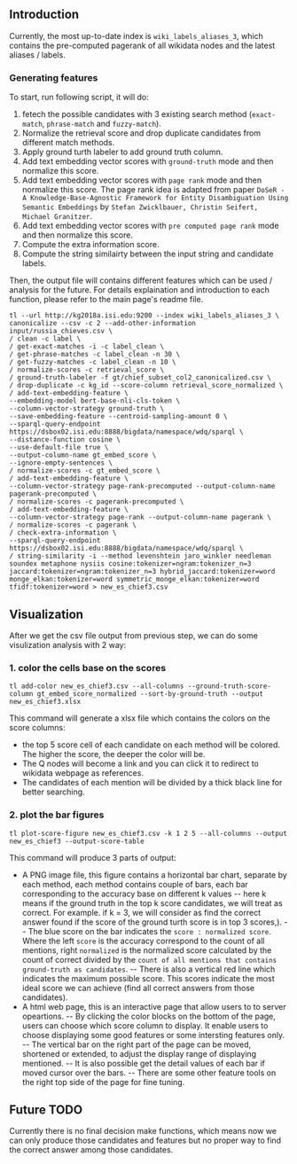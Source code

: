 

## Introduction
Currently, the most up-to-date index is `wiki_labels_aliases_3`, which contains the pre-computed pagerank of all wikidata nodes and the latest aliases / labels.

### Generating features
To start, run following script, it will do:
1. fetech the possible candidates with 3 existing search method (`exact-match`, `phrase-match` and `fuzzy-match`).
2. Normalize the retrieval score and drop duplicate candidates from different match methods.
3. Apply ground turth labeler to add ground truth column.
4. Add text embedding vector scores with `ground-truth` mode and then normalize this score.
5. Add text embedding vector scores with `page rank` mode and then normalize this score. The page rank idea is adapted from paper `DoSeR - A Knowledge-Base-Agnostic Framework for Entity Disambiguation Using Semantic Embeddings` by `Stefan Zwicklbauer, Christin Seifert, Michael Granitzer`.
6. Add text embedding vector scores with `pre computed page rank` mode and then normalize this score.
7. Compute the extra information score.
8. Compute the string similairty between the input string and candidate labels.

Then, the output file will contains different features which can be used / analysis for the future.
For details explaination and introduction to each function, please refer to the main page's readme file.
```
tl --url http://kg2018a.isi.edu:9200 --index wiki_labels_aliases_3 \
canonicalize --csv -c 2 --add-other-information input/russia_chieves.csv \
/ clean -c label \
/ get-exact-matches -i -c label_clean \
/ get-phrase-matches -c label_clean -n 30 \
/ get-fuzzy-matches -c label_clean -n 10 \
/ normalize-scores -c retrieval_score \
/ ground-truth-labeler -f gt/chief_subset_col2_canonicalized.csv \
/ drop-duplicate -c kg_id --score-column retrieval_score_normalized \
/ add-text-embedding-feature \
--embedding-model bert-base-nli-cls-token \
--column-vector-strategy ground-truth \
--save-embedding-feature --centroid-sampling-amount 0 \
--sparql-query-endpoint https://dsbox02.isi.edu:8888/bigdata/namespace/wdq/sparql \
--distance-function cosine \
--use-default-file true \
--output-column-name gt_embed_score \
--ignore-empty-sentences \
/ normalize-scores -c gt_embed_score \
/ add-text-embedding-feature \
--column-vector-strategy page-rank-precomputed --output-column-name pagerank-precomputed \
/ normalize-scores -c pagerank-precomputed \
/ add-text-embedding-feature \
--column-vector-strategy page-rank --output-column-name pagerank \
/ normalize-scores -c pagerank \
/ check-extra-information \
--sparql-query-endpoint https://dsbox02.isi.edu:8888/bigdata/namespace/wdq/sparql \
/ string-similarity -i --method levenshtein jaro_winkler needleman soundex metaphone nysiis cosine:tokenizer=ngram:tokenizer_n=3 jaccard:tokenizer=ngram:tokenizer_n=3 hybrid_jaccard:tokenizer=word monge_elkan:tokenizer=word symmetric_monge_elkan:tokenizer=word tfidf:tokenizer=word > new_es_chief3.csv
```

## Visualization
After we get the csv file output from previous step, we can do some visulization analysis with 2 way:
### 1. color the cells base on the scores
```
tl add-color new_es_chief3.csv --all-columns --ground-truth-score-column gt_embed_score_normalized --sort-by-ground-truth --output new_es_chief3.xlsx
```
This command will generate a xlsx file which contains the colors on the score columns:
- the top 5 score cell of each candidate on each method will be colored. The higher the score, the deeper the color will be.
- The Q nodes will become a link and you can click it to redirect to wikidata webpage as references.
- The candidates of each mention will be divided by a thick black line for better searching.

### 2. plot the bar figures
```
tl plot-score-figure new_es_chief3.csv -k 1 2 5 --all-columns --output new_es_chief3 --output-score-table
```
This command will produce 3 parts of output:
- A PNG image file, this figure contains a horizontal bar chart, separate by each method, each method contains couple of bars, each bar corresponding to the accuracy base on different k values 
-- here k means if the ground truth in the top k score candidates, we will treat as correct. For example. if k = 3, we will consider as find the correct answer found if the score of the ground turth score is in top 3 scores,). 
-- The blue score on the bar indicates the `score : normalized score`.  Where the left `score` is the accuracy correspond to the count of all mentions, right `normalized` is the normalized score calculated by the count of correct divided by the `count of all mentions that contains ground-truth as candidates`.
-- There is also a vertical red line which indicates the maximum possible score. This scores indicate the most ideal score we can achieve (find all correct answers from those candidates).
- A html web page, this is an interactive page that allow users to to server opeartions.
-- By clicking the color blocks on the bottom of the page, users can choose which score column to display. It enable users to choose displaying some good features or some intersting features only.
-- The vertical bar on the right part of the page can be moved, shortened or extended, to adjust the display range of displaying mentioned. 
-- It is also possible get the detail values of each bar if moved cursor over the bars.
-- There are some other feature tools on the right top side of the page for fine tuning.

## Future TODO
Currently there is no final decision make functions, which means now we can only produce those candidates and features but no proper way to find the correct answer among those candidates.